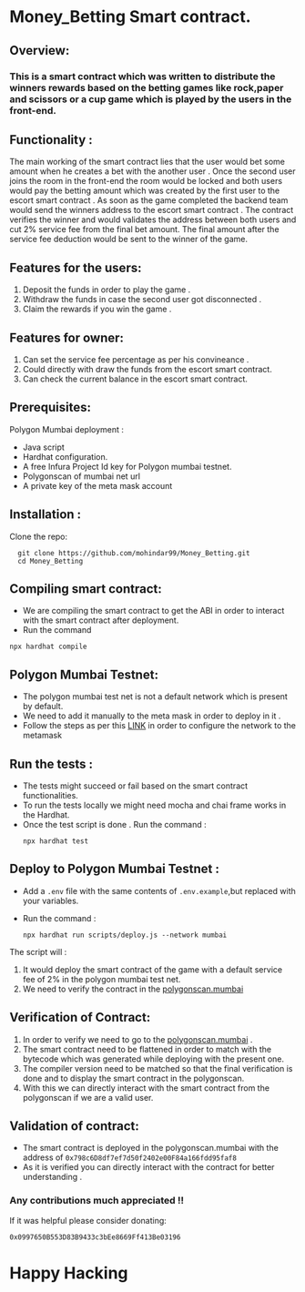 # Money_Betting Smart contract.

## Overview:

### This is a smart contract which was written to distribute the winners rewards based on the betting games like rock,paper and scissors or a cup game which is played by the users in the front-end.

## Functionality :
 The main working of the smart contract lies that the user would bet some amount when he creates a bet with the another user . Once the second user joins the room in the front-end the room would be locked and both users would pay the betting amount which was created by the first user to the escort smart contract . As soon as the game completed the backend team would send the winners address to the escort smart contract . The contract verifies the winner and would validates the address between both users and cut 2% service fee from the final bet amount. The final amount after the service fee deduction would be sent to the winner of the game.
 
 ## Features for the users:
 1. Deposit the funds in order to play the game .
 2. Withdraw the funds in case the second user got disconnected .
 3. Claim the rewards if you win the game .
 
 ## Features for owner:
 
 1. Can set the service fee percentage as per his convineance .
 2. Could directly with draw the funds from the escort smart contract.
 3. Can check the current balance in the escort smart contract.
 
## Prerequisites:
  Polygon Mumbai deployment :
  - Java script
  - Hardhat configuration.
  - A free Infura Project Id key for Polygon mumbai testnet.
  - Polygonscan of mumbai net url 
  - A private key of the meta mask account 
  
## Installation :
Clone the repo:

```shell
  git clone https://github.com/mohindar99/Money_Betting.git 
  cd Money_Betting 
   ```
 
## Compiling smart contract:
- We are compiling the smart contract to get the ABI in order to interact with the smart contract after deployment.
- Run the command
``` shell
npx hardhat compile
```

## Polygon Mumbai Testnet:

- The polygon mumbai test net is not a default network which is present by default.
- We need to add it manually to the meta mask in order to deploy in it .
- Follow the steps as per this [LINK](https://docs.unstoppabledomains.com/manage-domains/guides/add-polygon-to-metamask/) in order to configure the network to the metamask 

## Run the tests :

- The tests might succeed or fail based on the smart contract functionalities.
- To run the tests locally we might need mocha and chai frame works in the Hardhat.
- Once the test script is done . Run the command :
  ```shell 
  npx hardhat test
  ```
  

## Deploy to Polygon Mumbai Testnet :

- Add a ``.env`` file with the same contents of ``.env.example``,but replaced with your variables.
- Run the command :

  ```shell
  npx hardhat run scripts/deploy.js --network mumbai
  ```
The script will :

1. It would deploy the smart contract of the game with a default service fee of 2% in the polygon mumbai test net.
2. We need to verify the contract in the [polygonscan.mumbai](https://mumbai.polygonscan.com/) 

## Verification of Contract:

1. In order to verify we need to go to the [polygonscan.mumbai](https://mumbai.polygonscan.com/) .
2. The smart contract need to be flattened in order to match with the bytecode which was generated while deploying with the present one.
3. The compiler version need to be matched so that the final verification is done and to display the smart contract in the polygonscan.
4. With this we can directly interact with the smart contract from the polygonscan if we are a valid user.

## Validation of contract:
- The smart contract is deployed in the polygonscan.mumbai with the address of ``0x798c6D8df7ef7d50f2402e00F84a166fdd95faf8``
- As it is verified you can directly interact with the contract for better understanding .

### Any contributions much appreciated !!

If it was helpful please consider donating:

``0x0997650B553D83B9433c3bEe8669Ff413Be03196``

# Happy Hacking


